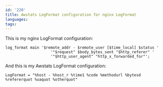 ```yaml
---
id: '220'
title: Awstats LogFormat configuration for nginx LogFormat
languages:
tags:
---
```

This is my nginx LogFormat configuration:


```
log_format main '$remote_addr - $remote_user [$time_local] $status '
                    '"$request" $body_bytes_sent "$http_referer" '
                    '"$http_user_agent" "http_x_forwarded_for"';
```
    

And this is my Awstats LogFormat configuration:


```
LogFormat = "%host - %host_r %time1 %code %methodurl %bytesd %refererquot %uaquot %otherquot"
```
    

